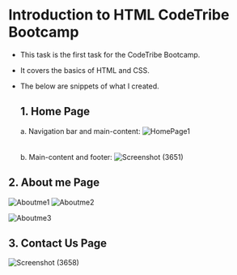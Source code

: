 # **Introduction to HTML CodeTribe Bootcamp**
* This task is the first task for the CodeTribe Bootcamp.
* It covers the basics of HTML and CSS.
* The below are snippets of what I created.

  ## **1. Home Page**
  a. Navigation bar and main-content:
     ![HomePage1](https://github.com/Mschlei-48/HTML-Task1/assets/83508295/bfdc2ddb-b086-49b1-b58c-510200877ccd)
  <br>
  <br>
  <br>
  b. Main-content and footer:
![Screenshot (3651)](https://github.com/Mschlei-48/HTML-Task1/assets/83508295/6081dcb7-ffc2-4e69-a9e3-87045a86da0c)



 ## **2. About me Page**
 
![Aboutme1](https://github.com/Mschlei-48/HTML-Task1/assets/83508295/6a6dfad9-dff3-40d4-93df-b3e472f11992)
![Aboutme2](https://github.com/Mschlei-48/HTML-Task1/assets/83508295/b6cb6af1-571d-460d-b08c-23da73bd43ab)

![Aboutme3](https://github.com/Mschlei-48/HTML-Task1/assets/83508295/d74d25cd-b03d-4915-af04-b1aeb68cd6ae)

  
## **3. Contact Us Page**

![Screenshot (3658)](https://github.com/Mschlei-48/HTML-Task1/assets/83508295/68fd59bb-af5d-4cfe-9735-2956d8ad4ad4)

  

